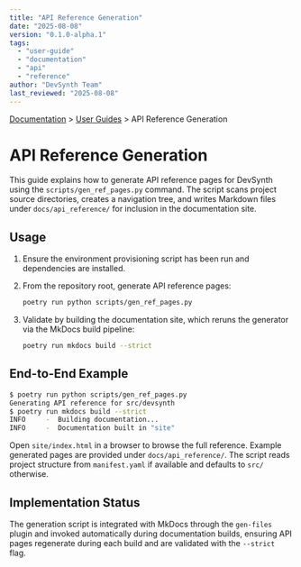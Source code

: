 ```yaml
---
title: "API Reference Generation"
date: "2025-08-08"
version: "0.1.0-alpha.1"
tags:
  - "user-guide"
  - "documentation"
  - "api"
  - "reference"
author: "DevSynth Team"
last_reviewed: "2025-08-08"
---
```

<div class="breadcrumbs">
<a href="../index.md">Documentation</a> &gt; <a href="index.md">User Guides</a> &gt; API Reference Generation
</div>

# API Reference Generation

This guide explains how to generate API reference pages for DevSynth using the `scripts/gen_ref_pages.py` command. The script scans project source directories, creates a navigation tree, and writes Markdown files under `docs/api_reference/` for inclusion in the documentation site.

## Usage

1. Ensure the environment provisioning script has been run and dependencies are installed.
2. From the repository root, generate API reference pages:

   ```bash
   poetry run python scripts/gen_ref_pages.py
   ```
3. Validate by building the documentation site, which reruns the generator via the MkDocs build pipeline:

   ```bash
   poetry run mkdocs build --strict
   ```

## End-to-End Example

```bash
$ poetry run python scripts/gen_ref_pages.py
Generating API reference for src/devsynth
$ poetry run mkdocs build --strict
INFO     -  Building documentation...
INFO     -  Documentation built in "site"
```

Open `site/index.html` in a browser to browse the full reference. Example generated pages are provided under `docs/api_reference/`. The script reads project structure from `manifest.yaml` if available and defaults to `src/` otherwise.

## Implementation Status

The generation script is integrated with MkDocs through the `gen-files` plugin and invoked automatically during documentation builds, ensuring API pages regenerate during each build and are validated with the `--strict` flag.
